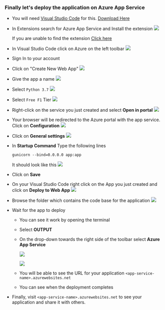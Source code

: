 ### Finally let's deploy the application on Azure App Service

  - You will need [Visual Studio Code](https://code.visualstudio.com/) for this. [Download Here](https://code.visualstudio.com/Download)

  - In Extensions search for Azure App Service and Install the extension
    ![](readme_images/az_app_serv.png)

    If you are unable to find the extension [Click here](https://marketplace.visualstudio.com/items?itemName=ms-azuretools.vscode-azureappservice)

  - In Visual Studio Code click on Azure on the left toolbar
    ![](readme_images/azure_vs.png) 

  - Sign In to your account

  - Click on "Create New Web App"
    ![](readme_images/create_az.png)

  - Give the app a name
    ![](readme_images/az_created.png)

  - Select `Python 3.7`
    ![](readme_images/az_py.png)

  - Select `Free F1` Tier
    ![](readme_images/az_f.png)
  
  - Right-click on the service you just created and select **Open in portal**
    ![](readme_images/az_open_portal.png)

  - Your browser will be redirected to the Azure portal with the app service. Click on **Configuration**
    ![](readme_images/az_conf.png)
  
  - Click on **General settings**
    ![](readme_images/az_gen.png)

  - In **Startup Command** Type the following lines
    ```
    gunicorn --bind=0.0.0.0 app:app
    ```
    It should look like this
    ![](readme_images/az_guni.png)

  - Click on **Save**

  - On your Visual Studio Code right click on the App you just created and click on **Deploy to Web App**
    ![](readme_images/vs_dep.png)

  - Browse the folder which contains the code base for the application
    ![](readme_images/vs_browse.png)

  - Wait for the app to deploy
    - You can see it work by opening the terminal
    - Select **OUTPUT**
    - On the drop-down towards the right side of the toolbar select **Azure App Service**

      ![](readme_images/vs_tool.png)

      ![](readme_images/vs_app.png)

    - You will be able to see the URL for your application
      `<app-service-name>.azurewebsites.net`
    
    - You can see when the deployment completes

  - Finally, visit `<app-service-name>.azurewebsites.net` to see your application and share it with others.